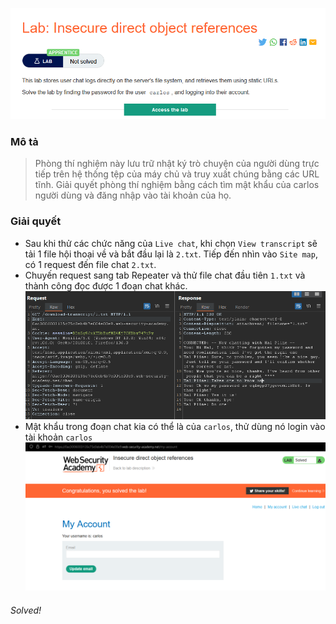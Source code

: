![](img/26.png)
### Mô tả
> Phòng thí nghiệm này lưu trữ nhật ký trò chuyện của người dùng trực tiếp trên hệ thống tệp của máy chủ và truy xuất chúng bằng các URL tĩnh.
Giải quyết phòng thí nghiệm bằng cách tìm mật khẩu của carlos người dùng và đăng nhập vào tài khoản của họ.
### Giải quyết
- Sau khi thử các chức năng của `Live chat`, khi chọn `View transcript` sẽ tải 1 file hội thoại về và bắt đầu lại là `2.txt`. Tiếp đến nhìn vào `Site map`, có 1 request đến file chat `2.txt`.
- Chuyến request sang tab Repeater và thử file chat đầu tiên `1.txt` và thành công đọc được 1 đoạn chat khác.
![](img/27.png)
- Mật khẩu trong đoạn chat kia có thể là của `carlos`, thử dùng nó login vào tài khoản `carlos` 
![](img/28.png)
###### Solved!

